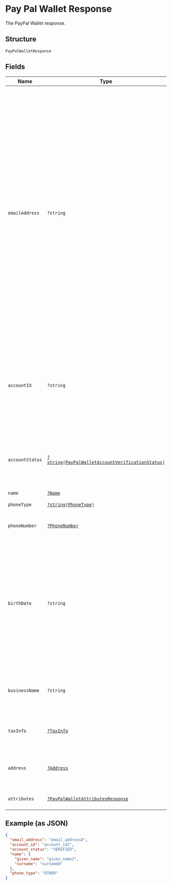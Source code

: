 
# Pay Pal Wallet Response

The PayPal Wallet response.

## Structure

`PayPalWalletResponse`

## Fields

| Name | Type | Tags | Description | Getter | Setter |
|  --- | --- | --- | --- | --- | --- |
| `emailAddress` | `?string` | Optional | The internationalized email address.<blockquote><strong>Note:</strong> Up to 64 characters are allowed before and 255 characters are allowed after the <code>@</code> sign. However, the generally accepted maximum length for an email address is 254 characters. The pattern verifies that an unquoted <code>@</code> sign exists.</blockquote><br>**Constraints**: *Minimum Length*: `3`, *Maximum Length*: `254`, *Pattern*: `(?:[a-zA-Z0-9!#$%&'*+/=?^_`{\|}~-]+(?:\.[a-zA-Z0-9!#$%&'*+/=?^_`{\|}~-]+)*\|(?:[\x01-\x08\x0b\x0c\x0e-\x1f\x21\x23-\x5b\x5d-\x7f]\|\[\x01-\x09\x0b\x0c\x0e-\x7f])*")@(?:(?:[a-zA-Z0-9](?:[a-zA-Z0-9-]*[a-zA-Z0-9])?\.)+[a-zA-Z0-9](?:[a-zA-Z0-9-]*[a-zA-Z0-9])?\|\[(?:(?:(2(5[0-5]\|[0-4][0-9])\|1[0-9][0-9]\|[1-9]?[0-9]))\.){3}(?:(2(5[0-5]\|[0-4][0-9])\|1[0-9][0-9]\|[1-9]?[0-9])\|[a-zA-Z0-9-]*[a-zA-Z0-9]:(?:[\x01-\x08\x0b\x0c\x0e-\x1f\x21-\x5a\x53-\x7f]\|\[\x01-\x09\x0b\x0c\x0e-\x7f])+)\])` | getEmailAddress(): ?string | setEmailAddress(?string emailAddress): void |
| `accountId` | `?string` | Optional | The PayPal payer ID, which is a masked version of the PayPal account number intended for use with third parties. The account number is reversibly encrypted and a proprietary variant of Base32 is used to encode the result.<br>**Constraints**: *Minimum Length*: `13`, *Maximum Length*: `13`, *Pattern*: `^[2-9A-HJ-NP-Z]{13}$` | getAccountId(): ?string | setAccountId(?string accountId): void |
| `accountStatus` | [`?string(PayPalWalletAccountVerificationStatus)`](../../doc/models/pay-pal-wallet-account-verification-status.md) | Optional | The account status indicates whether the buyer has verified the financial details associated with their PayPal account.<br>**Constraints**: *Minimum Length*: `1`, *Maximum Length*: `255`, *Pattern*: `^[A-Z_]+$` | getAccountStatus(): ?string | setAccountStatus(?string accountStatus): void |
| `name` | [`?Name`](../../doc/models/name.md) | Optional | The name of the party. | getName(): ?Name | setName(?Name name): void |
| `phoneType` | [`?string(PhoneType)`](../../doc/models/phone-type.md) | Optional | The phone type. | getPhoneType(): ?string | setPhoneType(?string phoneType): void |
| `phoneNumber` | [`?PhoneNumber`](../../doc/models/phone-number.md) | Optional | The phone number in its canonical international [E.164 numbering plan format](https://www.itu.int/rec/T-REC-E.164/en). | getPhoneNumber(): ?PhoneNumber | setPhoneNumber(?PhoneNumber phoneNumber): void |
| `birthDate` | `?string` | Optional | The stand-alone date, in [Internet date and time format](https://tools.ietf.org/html/rfc3339#section-5.6). To represent special legal values, such as a date of birth, you should use dates with no associated time or time-zone data. Whenever possible, use the standard `date_time` type. This regular expression does not validate all dates. For example, February 31 is valid and nothing is known about leap years.<br>**Constraints**: *Minimum Length*: `10`, *Maximum Length*: `10`, *Pattern*: `^[0-9]{4}-(0[1-9]\|1[0-2])-(0[1-9]\|[1-2][0-9]\|3[0-1])$` | getBirthDate(): ?string | setBirthDate(?string birthDate): void |
| `businessName` | `?string` | Optional | The business name of the PayPal account holder (populated for business accounts only)<br>**Constraints**: *Minimum Length*: `0`, *Maximum Length*: `300`, *Pattern*: `^.*$` | getBusinessName(): ?string | setBusinessName(?string businessName): void |
| `taxInfo` | [`?TaxInfo`](../../doc/models/tax-info.md) | Optional | The tax ID of the customer. The customer is also known as the payer. Both `tax_id` and `tax_id_type` are required. | getTaxInfo(): ?TaxInfo | setTaxInfo(?TaxInfo taxInfo): void |
| `address` | [`?Address`](../../doc/models/address.md) | Optional | The portable international postal address. Maps to [AddressValidationMetadata](https://github.com/googlei18n/libaddressinput/wiki/AddressValidationMetadata) and HTML 5.1 [Autofilling form controls: the autocomplete attribute](https://www.w3.org/TR/html51/sec-forms.html#autofilling-form-controls-the-autocomplete-attribute). | getAddress(): ?Address | setAddress(?Address address): void |
| `attributes` | [`?PayPalWalletAttributesResponse`](../../doc/models/pay-pal-wallet-attributes-response.md) | Optional | Additional attributes associated with the use of a PayPal Wallet. | getAttributes(): ?PayPalWalletAttributesResponse | setAttributes(?PayPalWalletAttributesResponse attributes): void |

## Example (as JSON)

```json
{
  "email_address": "email_address8",
  "account_id": "account_id2",
  "account_status": "VERIFIED",
  "name": {
    "given_name": "given_name2",
    "surname": "surname8"
  },
  "phone_type": "OTHER"
}
```

